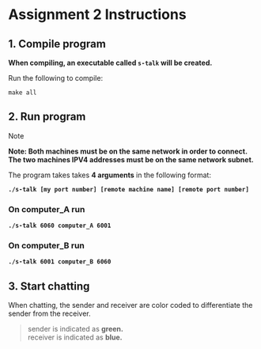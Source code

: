 # Assignment 2 Instructions

## 1. Compile program
<b>When compiling, an executable called `s-talk` will be created.</b><br>

Run the following to compile:
```
make all
```

## 2. Run program
>[!NOTE]
><b>Note: Both machines must be on the same network in order to connect. The two machines IPV4 addresses must be on the same network subnet.</b>

The program takes takes <b>4 arguments</b> in the following format:
<b>
```
./s-talk [my port number] [remote machine name] [remote port number]
```

### On computer_A run
```
./s-talk 6060 computer_A 6001
```

### On computer_B run
```
./s-talk 6001 computer_B 6060
```
</b>

## 3. Start chatting 
When chatting, the sender and receiver are color coded to differentiate the sender from the receiver.<br>

>sender is indicated as <b>green.</b><br>
>receiver is indicated as <b>blue.</b><br>
